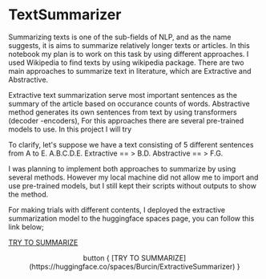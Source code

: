 # TextSummarizer


Summarizing texts is one of the sub-fields of NLP, and as the name suggests, it is aims to summarize relatively longer texts or articles. In this notebook my plan is to work on this task by using different approaches. I used Wikipedia to find texts by using wikipedia package. There are two main approaches to summarize text in literature, which are Extractive and Abstractive.

Extractive text summarization serve most important sentences as the summary of the article based on occurance counts of words.
Abstractive method generates its own sentences from text by using transformers (decoder -encoders), For this approaches there are several pre-trained models to use. In this project I will try

To clarify, let's suppose we have a text consisting of 5 different sentences from A to E.
A.B.C.D.E.
Extractive == > B.D.
Abstractive == > F.G.

I was planning to implement both approaches to summarize by using several methods. However my local machine did not allow me to import and use pre-trained models, but I still kept their scripts without outputs to show the method. 

For making trials with different contents, I deployed the extractive summarization model to the huggingface spaces page, you can follow this link below;

[TRY TO SUMMARIZE](https://huggingface.co/spaces/Burcin/ExtractiveSummarizer)

<p align="center">
    button {
    [TRY TO SUMMARIZE](https://huggingface.co/spaces/Burcin/ExtractiveSummarizer)
    }
</p>
